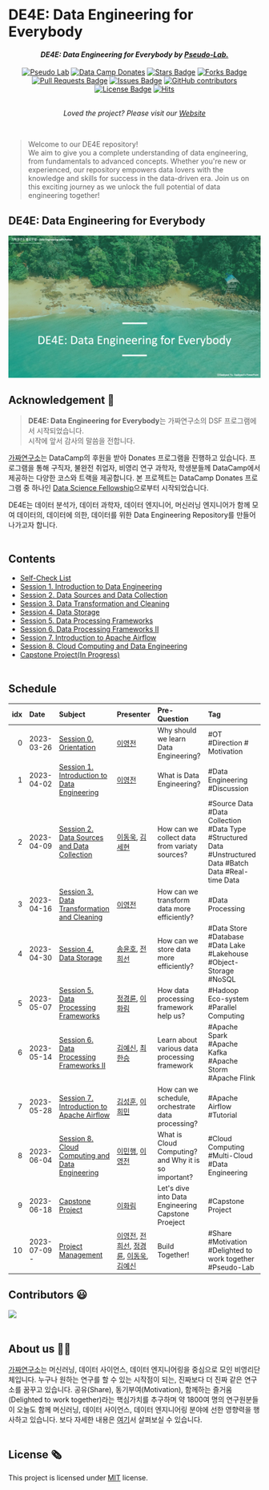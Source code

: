 # DE4E: Data Engineering for Everybody
<!-- <h2 align="center">Data Engineering for Everybody</h2> -->

<!-- <p align="center"><i>DE4E: Data Engineering for Everybody by <a href="https://pseudo-lab.com/">Pseudo-Lab.</a></i></p> -->
<h4 align="center"><i>DE4E: Data Engineering for Everybody by <a href="https://pseudo-lab.com/">Pseudo-Lab.</a></i></h4>

<div align="center">
<a href="https://pseudo-lab.com/"><img src="https://img.shields.io/badge/-PseudoLab-565CD8" alt="Pseudo Lab"/></a>
<a href="https://www.datacamp.com/donates"><img src="https://img.shields.io/badge/-Data Camp Donates-228b22" alt="Data Camp Donates"/></a>
<a href="https://github.com/Pseudo-Lab/data-engineering-for-everybody/stargazers"><img src="https://img.shields.io/github/stars/Pseudo-Lab/data-engineering-for-everybody" alt="Stars Badge"/></a>
<a href="https://github.com/Pseudo-Lab/data-engineering-for-everybody/network/members"><img src="https://img.shields.io/github/forks/Pseudo-Lab/data-engineering-for-everybody" alt="Forks Badge"/></a>
<a href="https://github.com/Pseudo-Lab/data-engineering-for-everybody/pulls"><img src="https://img.shields.io/github/issues-pr/Pseudo-Lab/data-engineering-for-everybody" alt="Pull Requests Badge"/></a>
<a href="https://github.com/Pseudo-Lab/data-engineering-for-everybody/issues"><img src="https://img.shields.io/github/issues/Pseudo-Lab/data-engineering-for-everybody" alt="Issues Badge"/></a>
<a href="https://github.com/Pseudo-Lab/data-engineering-for-everybody/graphs/contributors"><img alt="GitHub contributors" src="https://img.shields.io/github/contributors/Pseudo-Lab/data-engineering-for-everybody?color=2b9348"></a>
<a href="https://github.com/Pseudo-Lab/data-engineering-for-everybody/blob/master/LICENSE"><img src="https://img.shields.io/github/license/Pseudo-Lab/data-engineering-for-everybody?color=2b9348" alt="License Badge"/></a>
<a href="https://hits.seeyoufarm.com"><img src="https://hits.seeyoufarm.com/api/count/incr/badge.svg?url=https%3A%2F%2Fgithub.com%2FPseudo-Lab%2Fdata-engineering-for-everybody&count_bg=%2379C83D&title_bg=%23555555&icon=&icon_color=%23E7E7E7&title=hits&edge_flat=false" alt="Hits"/></a>
</div>
<br>
<p align="center"><i>Loved the project? Please visit our <a href="https://pseudo-lab.github.io/data-engineering-for-everybody">Website</a></i></p>
<br>

> Welcome to our DE4E repository!<br> We aim to give you a complete understanding of data engineering, from fundamentals to advanced concepts. Whether you're new or experienced, our repository empowers data lovers with the knowledge and skills for success in the data-driven era. Join us on this exciting journey as we unlock the full potential of data engineering together!

<h2>DE4E: Data Engineering for Everybody</h2>

[![Data Engineering for Everybody](../img/de4e_main.png)](https://pseudo-lab.github.io/data-engineering-for-everybody)

<h2>Acknowledgement 🙏</h2>

>**DE4E: Data Engineering for Everybody**는 가짜연구소의 DSF 프로그램에서 시작되었습니다.<br>시작에 앞서 감사의 말씀을 전합니다.

[가짜연구소](https://pseudo-lab.com/)는 DataCamp의 후원을 받아 Donates 프로그램을 진행하고 있습니다. 프로그램을 통해 구직자, 불완전 취업자, 비영리 연구 과학자, 학생분들께 DataCamp에서 제공하는 다양한 코스와 트랙을 제공합니다. 본 프로젝트는 DataCamp Donates 프로그램 중 하나인 [Data Science Fellowship](https://pseudo-lab.com/c9013228f63342b689a96e18c0db32c8)으로부터 시작되었습니다. 

DE4E는 데이터 분석가, 데이터 과학자, 데이터 엔지니어, 머신러닝 엔지니어가 함께 모여 데이터의, 데이터에 의한, 데이터를 위한 Data Engineering Repository를 만들어 나가고자 합니다.
<br></br>


<!-- [![Data Engineering for Everybody](./img/de4e_main.png)](https://pseudo-lab.github.io/data-engineering-for-everybody)
click the above will guide you <a src='https://pseudo-lab.github.io/data-engineering-for-everybody'>DE4E Website!</a> -->

<!-- [![Pseudo-Lab](https://img.shields.io/badge/-PseudoLab-565CD8)](https://pseudo-lab.com/)
[![Data Science Fellowship](https://img.shields.io/badge/-DSF-32CD32)](https://url.kr/58h2mq)
[![DataCamp Donates](https://img.shields.io/badge/-DataCampDonates-228b22)](https://www.datacamp.com/donates)
[![Hits](https://hits.seeyoufarm.com/api/count/incr/badge.svg?url=https%3A%2F%2Fgithub.com%2FPseudo-Lab%2Fdata-engineering-for-everybody&count_bg=%2379C83D&title_bg=%23555555&icon=&icon_color=%23E7E7E7&title=hits&edge_flat=false)](https://hits.seeyoufarm.com) -->


<h2>Contents</h2>

* [Self-Check List](https://pseudo-lab.github.io/data-engineering-for-everybody/docs/0_checklist/list.html)
* [Session 1. Introduction to Data Engineering](https://pseudo-lab.github.io/data-engineering-for-everybody/docs/1_introduction_to_data_engineering/main_page.html)
* [Session 2. Data Sources and Data Collection](https://pseudo-lab.github.io/data-engineering-for-everybody/docs/2_data_source_and_data_collection/template_main_page.html)
* [Session 3. Data Transformation and Cleaning](https://pseudo-lab.github.io/data-engineering-for-everybody/docs/3_data_transformation_and_cleaning/template_main_page.html)
* [Session 4. Data Storage](https://pseudo-lab.github.io/data-engineering-for-everybody/docs/4_data_storage/main_page.html)
* [Session 5. Data Processing Frameworks](https://pseudo-lab.github.io/data-engineering-for-everybody/docs/5_data_processing_frameworks_1/main_page.html)
* [Session 6. Data Processing Frameworks II](https://pseudo-lab.github.io/data-engineering-for-everybody/docs/6_data_processing_frameworks_2/template_main_page.html)
* [Session 7. Introduction to Apache Airflow]()
* [Session 8. Cloud Computing and Data Engineering](https://pseudo-lab.github.io/data-engineering-for-everybody/docs/8_cloud_computing_and_data_engineering/main_page.html)
* [Capstone Project(In Progress)]()
<br></br>

<h2>Schedule</h2>

| idx |    Date    |             Subject          |     Presenter  |       Pre-Question     |           Tag               | 
|----:|:-----------|:-----------------------------|:---------------|:---------------------- |:----------------------------|
| 0   | 2023-03-26 |[Session 0. Orientation ](url) | [이영전](https://github.com/Steve-YJ)| Why should we learn Data Engineering? | #OT #Direction # Motivation |
| 1   | 2023-04-02 |[Session 1. Introduction to Data Engineering ](url) | [이영전](https://github.com/Steve-YJ)| What is Data Engineering? | #Data Engineering #Discussion |
| 2   | 2023-04-09 |[Session 2. Data Sources and Data Collection](url) | [이동욱](https://github.com/ehddnr301), [김세현](https://github.com/sehyun-seankim)| How can we collect data from variaty sources? | #Source Data #Data Collection #Data Type #Structured Data #Unstructured Data #Batch Data #Real-time Data |
| 3   | 2023-04-16 |[Session 3. Data Transformation and Cleaning](url) | [이영전](https://github.com/Steve-YJ)| How can we transform data more efficiently? | #Data Processing |
| 4   | 2023-04-30 |[Session 4. Data Storage](url) | [송윤호](https://github.com/dbsgh3344), [전희선](https://github.com/heehehe)| How can we store data more efficiently? | #Data Store #Database #Data Lake #Lakehouse #Object-Storage #NoSQL |
| 5   | 2023-05-07 |[Session 5. Data Processing Frameworks](url) | [정경륜](https://github.com/ryuni-dev), [이화림](https://github.com/HWALIMLEE)| How data processing framework help us? | #Hadoop Eco-system #Parallel Computing |
| 6   | 2023-05-14 |[Session 6. Data Processing Frameworks II](url) | [김예신](https://github.com/yesinkim), [최한승](https://github.com/Henry-choi426)| Learn about various data processing framework | #Apache Spark #Apache Kafka #Apache Storm #Apache Flink |
| 7   | 2023-05-28 |[Session 7. Introduction to Apache Airflow](url) | [김성훈](https://github.com/tjdgns327), [이희민](https://github.com/sainthm) | How can we schedule, orchestrate data processing? | #Apache Airflow #Tutorial |
| 8   | 2023-06-04 |[Session 8. Cloud Computing and Data Engineering](url) | [이민행](https://github.com/PacoLee33), [이영전](https://github.com/Steve-YJ)| What is Cloud Computing? and Why it is so important? | #Cloud Computing #Multi-Cloud #Data Engineering |
| 9   | 2023-06-18 |[Capstone Project](url) | [이화림](https://github.com/HWALIMLEE)| Let's dive into Data Engineering Capstone Proeject | #Capstone Project |
| 10  | 2023-07-09 - |[Project Management](url) | [이영전](https://github.com/Steve-YJ), [전희선](https://github.com/heehehe), [정경륜](https://github.com/ryuni-dev), [이동욱](https://github.com/ehddnr301), [김예신](https://github.com/yesinkim)  | Build Together! | #Share #Motivation #Delighted to work together #Pseudo-Lab |

<h2>Contributors 😃</h2>

<a href="https://github.com/pseudo-lab/data-engineering-for-everybody/graphs/contributors">
  <img src="https://contrib.rocks/image?repo=pseudo-lab/data-engineering-for-everybody" />
</a>
<br></br>

<h2>About us 👋🏼</h2>

[가짜연구소](https://pseudo-lab.com/)는 머신러닝, 데이터 사이언스, 데이터 엔지니어링을 중심으로 모인 비영리단체입니다. 누구나 원하는 연구를 할 수 있는 시작점이 되는, 진짜보다 더 진짜 같은 연구소를 꿈꾸고 있습니다. 공유(Share), 동기부여(Motivation), 함께하는 즐거움(Delighted to work together)라는 핵심가치를 추구하며 약 1800여 명의 연구원분들이 오늘도 함께 머신러닝, 데이터 사이언스, 데이터 엔지니어링 분야에 선한 영향력을 행사하고 있습니다. 보다 자세한 내용은 [여기](https://pseudo-lab.com/)서 살펴보실 수 있습니다.
<br></br>

<h2>License 🗞</h2>

This project is licensed under [MIT](https://opensource.org/licenses/MIT) license.
